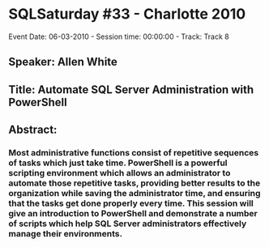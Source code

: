 # SQLSaturday #33 - Charlotte 2010
Event Date: 06-03-2010 - Session time: 00:00:00 - Track: Track 8
## Speaker: Allen White
## Title: Automate SQL Server Administration with PowerShell
## Abstract:
### Most administrative functions consist of repetitive sequences of tasks which just take time.  PowerShell is a powerful scripting environment which allows an administrator to automate those repetitive tasks, providing better results to the organization while saving the administrator time, and ensuring that the tasks get done properly every time.  This session will give an introduction to PowerShell and demonstrate a number of scripts which help SQL Server administrators effectively manage their environments.
